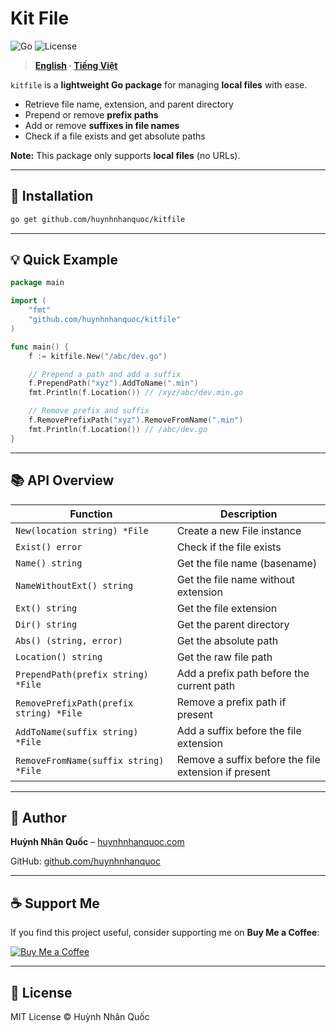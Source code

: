 
# Kit File
![Go](https://img.shields.io/badge/Go-1.21-blue)
![License](https://img.shields.io/badge/License-MIT-green)

> **[English](README.md) · [Tiếng Việt](README.vi.md)**

`kitfile` is a **lightweight Go package** for managing **local files** with ease.  

- Retrieve file name, extension, and parent directory  
- Prepend or remove **prefix paths**  
- Add or remove **suffixes in file names**  
- Check if a file exists and get absolute paths  

**Note:** This package only supports **local files** (no URLs).

---

## 🚀 Installation

```bash
go get github.com/huynhnhanquoc/kitfile
````

---

## 💡 Quick Example

```go
package main

import (
    "fmt"
    "github.com/huynhnhanquoc/kitfile"
)

func main() {
    f := kitfile.New("/abc/dev.go")

    // Prepend a path and add a suffix
    f.PrependPath("xyz").AddToName(".min")
    fmt.Println(f.Location()) // /xyz/abc/dev.min.go

    // Remove prefix and suffix
    f.RemovePrefixPath("xyz").RemoveFromName(".min")
    fmt.Println(f.Location()) // /abc/dev.go
}
```

---

## 📚 API Overview

| Function                                | Description                                          |
| --------------------------------------- | ---------------------------------------------------- |
| `New(location string) *File`            | Create a new File instance                           |
| `Exist() error`                         | Check if the file exists                             |
| `Name() string`                         | Get the file name (basename)                         |
| `NameWithoutExt() string`               | Get the file name without extension                  |
| `Ext() string`                          | Get the file extension                               |
| `Dir() string`                          | Get the parent directory                             |
| `Abs() (string, error)`                 | Get the absolute path                                |
| `Location() string`                     | Get the raw file path                                |
| `PrependPath(prefix string) *File`      | Add a prefix path before the current path            |
| `RemovePrefixPath(prefix string) *File` | Remove a prefix path if present                      |
| `AddToName(suffix string) *File`        | Add a suffix before the file extension               |
| `RemoveFromName(suffix string) *File`   | Remove a suffix before the file extension if present |

---

## 👤 Author

**Huỳnh Nhân Quốc** – [huynhnhanquoc.com](https://huynhnhanquoc.com)

GitHub: [github.com/huynhnhanquoc](https://github.com/huynhnhanquoc)

---

## ☕ Support Me

If you find this project useful, consider supporting me on **Buy Me a Coffee**:

[![Buy Me a Coffee](https://img.shields.io/badge/Buy%20Me%20a%20Coffee-☕-ff813f)](https://www.buymeacoffee.com/huynhnhanquoc)

---

## 📄 License

MIT License © Huỳnh Nhân Quốc